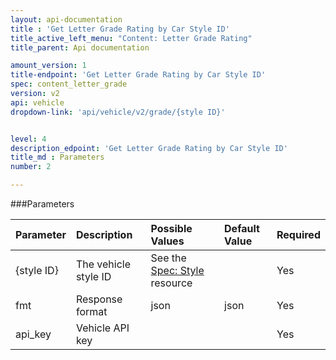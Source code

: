 ```yaml
---
layout: api-documentation
title : 'Get Letter Grade Rating by Car Style ID'
title_active_left_menu: "Content: Letter Grade Rating"
title_parent: Api documentation

amount_version: 1
title-endpoint: 'Get Letter Grade Rating by Car Style ID'
spec: content_letter_grade
version: v2
api: vehicle
dropdown-link: 'api/vehicle/v2/grade/{style ID}'


level: 4
description_edpoint: 'Get Letter Grade Rating by Car Style ID'
title_md : Parameters
number: 2

---
```


###Parameters

| Parameter  | Description                           | Possible Values   | Default Value | Required |
|:-----------|:--------------------------------------|:----------------- |:------------- |:-------- |
| {style ID} | The vehicle style ID | See the [Spec: Style](/api-documentation/vehicle/spec_style/v2/) resource | | Yes |
| fmt        | Response format                       | json              | json          | Yes      |
| api_key    | Vehicle API key                       |                   |               | Yes      |